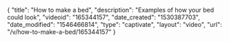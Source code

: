 {
    "title": "How to make a bed",
    "description": "Examples of how your bed could look",
    "videoid": "165344157",
    "date_created": "1530387703",
    "date_modified": "1546466814",
    "type": "captivate",
    "layout": "video",
    "url": "\/v\/how-to-make-a-bed\/165344157"
}